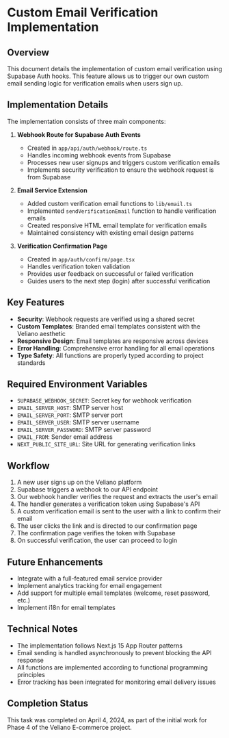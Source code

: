# Custom Email Verification Implementation

## Overview

This document details the implementation of custom email verification using Supabase Auth hooks. This feature allows us to trigger our own custom email sending logic for verification emails when users sign up.

## Implementation Details

The implementation consists of three main components:

1. **Webhook Route for Supabase Auth Events**
   - Created in `app/api/auth/webhook/route.ts`
   - Handles incoming webhook events from Supabase
   - Processes new user signups and triggers custom verification emails
   - Implements security verification to ensure the webhook request is from Supabase

2. **Email Service Extension**
   - Added custom verification email functions to `lib/email.ts`
   - Implemented `sendVerificationEmail` function to handle verification emails
   - Created responsive HTML email template for verification emails
   - Maintained consistency with existing email design patterns

3. **Verification Confirmation Page**
   - Created in `app/auth/confirm/page.tsx`
   - Handles verification token validation
   - Provides user feedback on successful or failed verification
   - Guides users to the next step (login) after successful verification

## Key Features

- **Security**: Webhook requests are verified using a shared secret
- **Custom Templates**: Branded email templates consistent with the Veliano aesthetic
- **Responsive Design**: Email templates are responsive across devices
- **Error Handling**: Comprehensive error handling for all email operations
- **Type Safety**: All functions are properly typed according to project standards

## Required Environment Variables

- `SUPABASE_WEBHOOK_SECRET`: Secret key for webhook verification
- `EMAIL_SERVER_HOST`: SMTP server host
- `EMAIL_SERVER_PORT`: SMTP server port
- `EMAIL_SERVER_USER`: SMTP server username
- `EMAIL_SERVER_PASSWORD`: SMTP server password
- `EMAIL_FROM`: Sender email address
- `NEXT_PUBLIC_SITE_URL`: Site URL for generating verification links

## Workflow

1. A new user signs up on the Veliano platform
2. Supabase triggers a webhook to our API endpoint
3. Our webhook handler verifies the request and extracts the user's email
4. The handler generates a verification token using Supabase's API
5. A custom verification email is sent to the user with a link to confirm their email
6. The user clicks the link and is directed to our confirmation page
7. The confirmation page verifies the token with Supabase
8. On successful verification, the user can proceed to login

## Future Enhancements

- Integrate with a full-featured email service provider
- Implement analytics tracking for email engagement
- Add support for multiple email templates (welcome, reset password, etc.)
- Implement i18n for email templates

## Technical Notes

- The implementation follows Next.js 15 App Router patterns
- Email sending is handled asynchronously to prevent blocking the API response
- All functions are implemented according to functional programming principles
- Error tracking has been integrated for monitoring email delivery issues

## Completion Status

This task was completed on April 4, 2024, as part of the initial work for Phase 4 of the Veliano E-commerce project. 